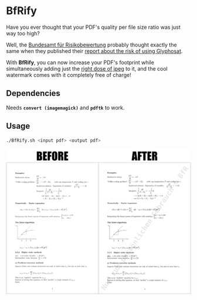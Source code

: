 # BfRify

Have you ever thought that your PDF's quality per file size ratio was just way too high?

Well, the [Bundesamt für Risikobewertung](https://www.bfr.bund.de/en/home.html)
probably thought exactly the same when they published their [report about the risk of using Glyphosat](https://fragdenstaat.de/aktionen/zensurheberrecht-2019/).

With **BfRify**, you can now increase your PDF's footprint while simultaneously adding just the [right dose of jpeg](http://needsmorejpeg.com/) to it, and the cool watermark comes with it completely free of charge!

## Dependencies

Needs **`convert (imagemagick)`** and **`pdftk`** to work.

## Usage

```bash
./BfRify.sh <input pdf> <output pdf>
```

![Before vs. after](beforeafter.png)